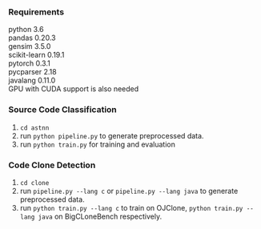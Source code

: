 ### Requirements
python 3.6<br>
pandas 0.20.3<br>
gensim 3.5.0<br>
scikit-learn 0.19.1<br>
pytorch 0.3.1<br>
pycparser 2.18<br>
javalang 0.11.0<br>
GPU with CUDA support is also needed

### Source Code Classification
1. `cd astnn`
2. run `python pipeline.py` to generate preprocessed data.
3. run `python train.py` for training and evaluation

### Code Clone Detection

 1. `cd clone`
 2. run `pipeline.py --lang c` or `pipeline.py --lang java` to generate preprocessed data.
 2. run `python train.py --lang c` to train on OJClone, `python train.py --lang java` on BigCLoneBench respectively.
